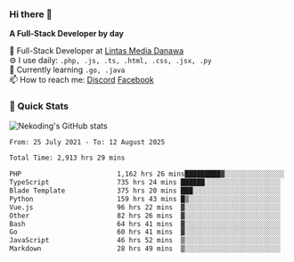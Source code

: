 ### Hi there 👋

**A Full-Stack Developer by day**

🔭 Full-Stack Developer at [Lintas Media Danawa](https://www.lintasmediadanawa.com/)  
⚙️ I use daily: `.php, .js, .ts, .html, .css, .jsx, .py`  
🌱 Currently learning `.go, .java`  
📫 How to reach me: [Discord](https://discordapp.com/users/984448732999327766)  [Facebook](https://fb.me/tyvandi)  

### 🚀 Quick Stats  

![Nekoding's GitHub stats](https://github-readme-stats.vercel.app/api?username=nekoding&show_icons=true)

<!--START_SECTION:waka-->

```txt
From: 25 July 2021 - To: 12 August 2025

Total Time: 2,913 hrs 29 mins

PHP                        1,162 hrs 26 mins█████████▓░░░░░░░░░░░░░░░   38.80 %
TypeScript                 735 hrs 24 mins ██████░░░░░░░░░░░░░░░░░░░   24.55 %
Blade Template             375 hrs 20 mins ███░░░░░░░░░░░░░░░░░░░░░░   12.53 %
Python                     159 hrs 43 mins █▒░░░░░░░░░░░░░░░░░░░░░░░   05.33 %
Vue.js                     96 hrs 22 mins  ▓░░░░░░░░░░░░░░░░░░░░░░░░   03.22 %
Other                      82 hrs 26 mins  ▓░░░░░░░░░░░░░░░░░░░░░░░░   02.75 %
Bash                       64 hrs 41 mins  ▓░░░░░░░░░░░░░░░░░░░░░░░░   02.16 %
Go                         60 hrs 41 mins  ▓░░░░░░░░░░░░░░░░░░░░░░░░   02.03 %
JavaScript                 46 hrs 52 mins  ▒░░░░░░░░░░░░░░░░░░░░░░░░   01.56 %
Markdown                   28 hrs 49 mins  ▒░░░░░░░░░░░░░░░░░░░░░░░░   00.96 %
```

<!--END_SECTION:waka-->

<!--
**nekoding/nekoding** is a ✨ _special_ ✨ repository because its `README.md` (this file) appears on your GitHub profile.

Here are some ideas to get you started:

- 🔭 I’m currently working on ...
- 🌱 I’m currently learning ...
- 👯 I’m looking to collaborate on ...
- 🤔 I’m looking for help with ...
- 💬 Ask me about ...
- 📫 How to reach me: ...
- 😄 Pronouns: ...
- ⚡ Fun fact: ...
-->
